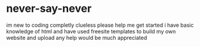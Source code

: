 # never-say-never
im new to coding
completly clueless 
please help me get started
i have basic knowledge of html 
and have used freesite templates to build my own website and upload 
any help would be much appreciated
